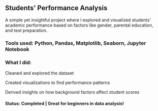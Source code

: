 ##  Students' Performance Analysis
A simple yet insightful project where I explored and visualized students' academic performance based on factors like gender, parental education, and test preparation.

### Tools used: Python, Pandas, Matplotlib, Seaborn, Jupyter Notebook

### What I did:

Cleaned and explored the dataset

Created visualizations to find performance patterns

Derived insights on how background factors affect student scores


#### Status: Completed | Great for beginners in data analysis!
